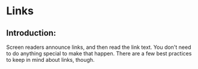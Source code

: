# Links

## Introduction:

Screen readers announce links, and then read the link text. You don't need to do anything special to make that happen. There are a few best practices to keep in mind about links, though.